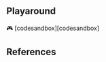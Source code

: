 ## Playaround

🎮 [codesandbox][codesandbox]


[codesanbox]: https://codesandbox.io/s/usecomponentwillunmount-g3yws0?file=/src/useComponentWillUnmount.js

## References

